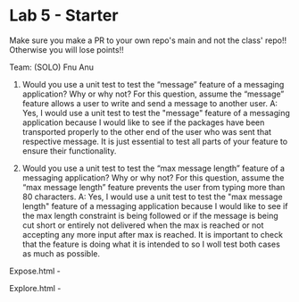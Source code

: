 # Lab 5 - Starter
Make sure you make a PR to your own repo's main and not the class' repo!! Otherwise you will lose points!!

Team: (SOLO)
Fnu Anu

1) Would you use a unit test to test the “message” feature of a messaging application? Why or why not? For this question, assume the “message” feature allows a user to write and send a message to another user.
A:   Yes, I would use a unit test to test the "message" feature of a messaging application because I would like to see if the packages have been transported properly to the other end of the user who was sent that respective message. It is just essential to test all parts of your feature to ensure their functionality.

2) Would you use a unit test to test the “max message length” feature of a messaging application? Why or why not? For this question, assume the “max message length” feature prevents the user from typing more than 80 characters.
A:   Yes, I would use a unit test to test the "max message length" feature of a messaging application because I would like to see if the max length constraint is being followed or if the message is being cut short or entirely not delivered when the max is reached or not accepting any more input after max is reached. It is important to check that the feature is doing what it is intended to so I woll test both cases as much as possible.

Expose.html - 


Explore.html - 
